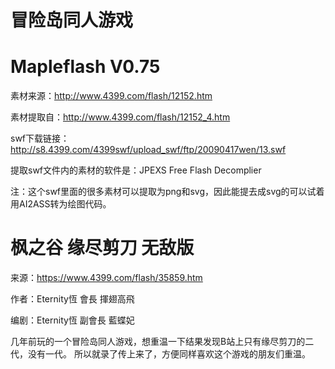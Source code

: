 # 冒险岛同人游戏

# Mapleflash V0.75
素材来源：http://www.4399.com/flash/12152.htm

素材提取自：http://www.4399.com/flash/12152_4.htm

swf下载链接：http://s8.4399.com/4399swf/upload_swf/ftp/20090417wen/13.swf

提取swf文件内的素材的软件是：JPEXS Free Flash Decomplier

注：这个swf里面的很多素材可以提取为png和svg，因此能提去成svg的可以试着用AI2ASS转为绘图代码。

# 枫之谷 缘尽剪刀 无敌版

来源：https://www.4399.com/flash/35859.htm

作者：Eternity恆 會長 揮翅高飛

编剧：Eternity恆 副會長 藍蝶妃

几年前玩的一个冒险岛同人游戏，想重温一下结果发现B站上只有缘尽剪刀的二代，没有一代。
所以就录了传上来了，方便同样喜欢这个游戏的朋友们重温。
